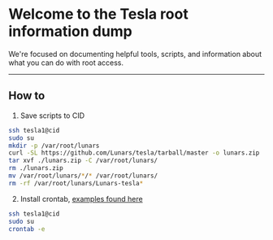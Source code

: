 # Welcome to the Tesla root information dump

We're focused on documenting helpful tools, scripts, and information about what you can do with root access. 

---

## How to 

1. Save scripts to CID

```bash
ssh tesla1@cid
sudo su
mkdir -p /var/root/lunars
curl -SL https://github.com/Lunars/tesla/tarball/master -o lunars.zip
tar xvf ./lunars.zip -C /var/root/lunars/
rm ./lunars.zip
mv /var/root/lunars/*/* /var/root/lunars/
rm -rf /var/root/lunars/Lunars-tesla*
```

2. Install crontab, [examples found here](https://github.com/Lunars/tesla/blob/master/cron/crontab)

```bash
ssh tesla1@cid
sudo su
crontab -e
```
